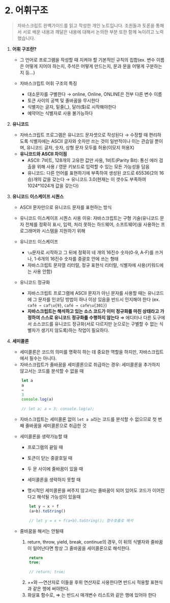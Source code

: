 # 2. 어휘구조

> 자바스크립트 완벽가이드를 읽고 작성한 개인 노트입니다. 조원들과 토론을 통해서 서로 배운 내용과 깨달은 내용에 대해서 논의한 부분 또한 함께 녹이려고 노력했습니다.
>
1. **어휘 구조란?**
   - 그 언어로 프로그램을 작성할 때 지켜야 할 기본적인 규칙의 집합(ex. 변수 이름은 어떻게 지어야 하는지, 주석은 어떻게 만드는지, 문과 문을 어떻게 구분하는 지 등...)

   - 자바스크립트 어휘 구조의 특징
      - 대소문자를 구별한다 → online, Online, ONLINE은 전부 다른 변수 이름
      - 토큰 사이의 공백 및 줄바꿈을 무시한다
      - 식별자는 글자, 밑줄(_), 달러($)로 시작해야한다
      - 예약어는 식별자로 사용 불가능하다

2. **유니코드**
   - 자바스크립트 프로그램은 유니코드 문자셋으로 작성된다 → 수정할 때 편리하도록 식별자에는 ASCII 글자와 숫자만 쓰는 것이 일반적이나 이는 관습일 뿐이며, 유니코드 글자, 숫자, 상형 문자 모두를 허용(이모지 허용X)
   - **유니코드와 ASCII 차이점**
      - ASCII: 7비트, 128개의 고유한 값만 사용, 1비트(Parity Bit): 통신 에러 검출을 위해 사용 / 영문 키보드로 입력할 수 있는 모든 가능성을 담음
      - 유니코드: 다른 언어를 표현하기에 부족하여 생성된 코드로 65536(2의 16승)개의 값을 갖는다 → 유니코드 3.0(현재는 이 갯수도 부족하여 1024*1024개 값을 갖는다)

3. **유니코드 이스케이프 시퀀스**
   - ASCII 문자만으로 유니코드 문자를 표현하는 방식
   - 유니코드 이스케이프 시퀀스 사용 이유: 자바스크립트는 구형 기술(유니코드 문자 전체를 정확히 표시, 입력, 처리 못하는 하드웨어, 소프트웨어)을 사용하는 프로그래머와 시스템을 지원하기 위해

   - 유니코드 이스케이프
      - `\u`문자로 시작하고 그 뒤에 정확히 네 개의 16진수 숫자(0-9, A-F)를 쓰거나, 1-6개의 16진수 숫자를 중괄호 안에 쓰는 형태
      - 자바스크립트 문자열 리터럴, 정규 표현식 리터럴, 식별자에 사용(키워드에는 사용 안함)

   - 유니코드 정규화
      - 자바스크립트 프로그램에 ASCII 문자가 아닌 문자를 사용할 때는 유니코드에 그 문자를 인코딩 방법이 하나 이상 있음을 반드시 인지해야 한다 (ex. `café → caf\u{9}`, `café → cafe\u{301}`)
      - **자바스크립트는 해석하고 있는 소스 코드가 이미 정규화를 마친 상태라고 가정하여 스스로 유니코드 정규화를 수행하지 않는다** ⇒ 에디터나 다른 도구에서 소스코드를 유니코드 정규화(서로 다르지만 눈으로는 구별할 수 없는 식별자가 생기지 않도록)하는 작업이 필요하다.



4. **세미콜론**
   - 세미콜론은 코드의 의미를 명확히 하는 데 중요한 역할을 하지만, 자바스크립트에서 필수는 아니다.
   - 자바스크립트가 줄바꿈을 세미콜론으로 취급하는 경우: 세미콜론을 추가하지 않고서는 코드를 분석할 수 없을 때

    ```js
        let a 
        a 
        = 
        3 
        console.log(a)
        
        // let a; a = 3; console.log(a);
    ```

   - 자바스크립트는 세미콜론 없이 `let a a`라는 코드를 분석할 수 없으므로 첫 번째 줄바꿈을 세미콜론으로 취급한 것
   - 세미콜론을 생략가능할 때
      - 프로그램의 끝일 때
      - 토큰이 닫는 중괄호일 때
      - 두 문 사이에 줄바꿈이 있을 때

      - 세미콜론을 생략하지 못할 때
      - 명시적인 세미콜론을 써주지 않고서는 줄바꿈이 되어 있어도 코드가 이어진다고 해석될 가능성이 있을때

       ```jsx
           let y = x + f
           (a+b).toString()
          
           // let y = x + f(a+b).toString(); 함수호출로 해석
       ```
        
   - 줄바꿈을 해서는 안될때
       1. return, throw, yield, break, continue의 경우, 이 뒤의 식별자와 줄바꿈이 일어난다면 항상 그 줄바꿈을 세미콜론으로 해석한다.

       ```jsx
           return
           true;
          
           // return; true; 
       ```

       2. ++와 —연산자로 이들을 후위 연산자로 사용한다면 반드시 적용할 표현식과 같은 행에 써야한다.
       3.  화살표 함수로, ⇒ 는 반드시 매개변수 리스트와 같은 행에 있어야 한다